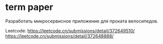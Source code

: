 # term paper
Разработать микросервисное приложение для проката велосипедов.

Leetcode:
https://leetcode.cn/submissions/detail/372649510/
https://leetcode.cn/submissions/detail/372648888/
